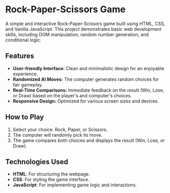 # Rock-Paper-Scissors Game

A simple and interactive Rock-Paper-Scissors game built using HTML, CSS, and Vanilla JavaScript. This project demonstrates basic web development skills, including DOM manipulation, random number generation, and conditional logic.

## Features

- **User-friendly Interface:** Clean and minimalistic design for an enjoyable experience.
- **Randomized AI Moves:** The computer generates random choices for fair gameplay.
- **Real-Time Comparisons:** Immediate feedback on the result (Win, Lose, or Draw) based on the player's and computer's choices.
- **Responsive Design:** Optimized for various screen sizes and devices.

## How to Play

1. Select your choice: Rock, Paper, or Scissors.
2. The computer will randomly pick its move.
3. The game compares both choices and displays the result (Win, Lose, or Draw).

## Technologies Used

- **HTML**: For structuring the webpage.
- **CSS**: For styling the game interface.
- **JavaScript**: For implementing game logic and interactions.
